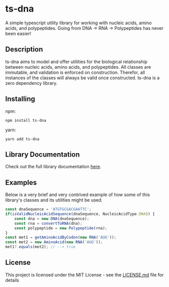 # **ts-dna**
A simple typescript utility library for working with nucleic acids, amino acids, and polypeptides. Going from DNA -> RNA -> Polypeptides has never been easier!

## Description
ts-dna aims to model and offer utilities for the biological relationship between nucleic acids, amino acids, and polypeptides. All classes are immutable, and validation is enforced on construction. Therefor, all instances of the classes will always be valid once constructed. ts-dna is a zero dependency library.

## Installing
npm:
```
npm install ts-dna
``` 

yarn:
```
yarn add ts-dna
```
## Library Documentation
Check out the full library documentation <a href="http://www.neilcochran.com/ts-dna/">here</a>.

## Examples
Below is a very brief and very contrived example of how some of this library's classes and its utilities might be used.

```typescript
const dnaSequence = 'ATGTGCGACGAATTC';
if(isValidNucleicAcidSequence(dnaSequence, NucleicAcidType.DNA)) {
    const dna = new DNA(dnaSequence);
    const rna = convertToRNA(dna);
    const polypeptide = new Polypeptide(rna);
}
const met1 = getAminoAcidByCodon(new RNA('AUG'));
const met2 = new AminoAcid(new RNA('AUG'));
met1?.equals(met2); // --> true
```

## License
This project is licensed under the MIT License - see the <a href="/LICENSE.md">LICENSE.md</a> file for details